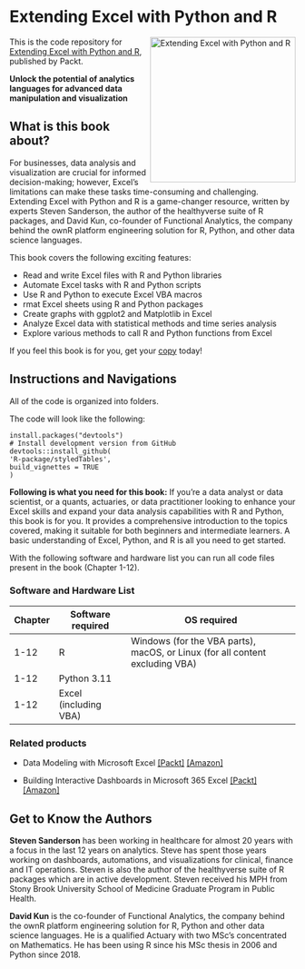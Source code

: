 # Extending Excel with Python and R

<a href="https://www.packtpub.com/product/extending-excel-with-python-and-r/9781804610695"><img src="https://m.media-amazon.com/images/I/61L8WSsuu3L._SL1360_.jpg" alt="Extending Excel with Python and R" height="256px" align="right"></a>

This is the code repository for [Extending Excel with Python and R](https://www.packtpub.com/product/extending-excel-with-python-and-r/9781804610695), published by Packt.

**Unlock the potential of analytics languages for advanced data manipulation and visualization**

## What is this book about?

For businesses, data analysis and visualization are crucial for informed decision-making; however, Excel’s limitations can make these tasks time-consuming and challenging. Extending Excel with Python and R is a game-changer resource, written by experts Steven Sanderson, the author of the healthyverse suite of R packages, and David Kun, co-founder of Functional Analytics, the company behind the ownR platform engineering solution for R, Python, and other data science languages.

This book covers the following exciting features: 
* Read and write Excel files with R and Python libraries
* Automate Excel tasks with R and Python scripts
* Use R and Python to execute Excel VBA macros
* rmat Excel sheets using R and Python packages
* Create graphs with ggplot2 and Matplotlib in Excel
* Analyze Excel data with statistical methods and time series analysis
* Explore various methods to call R and Python functions from Excel

If you feel this book is for you, get your [copy](https://www.amazon.com/Extending-Excel-Python-manipulation-visualization/dp/1804610690/ref=sr_1_1?sr=8-1) today!


## Instructions and Navigations
All of the code is organized into folders.

The code will look like the following:
```
install.packages("devtools")
# Install development version from GitHub
devtools::install_github(
'R-package/styledTables',
build_vignettes = TRUE
)
```

**Following is what you need for this book:**
If you’re a data analyst or data scientist, or a quants, actuaries, or data practitioner looking to enhance your Excel skills and expand your data analysis capabilities with R and Python, this book is for you. It provides a comprehensive introduction to the topics covered, making it suitable for both beginners and intermediate learners. A basic understanding of Excel, Python, and R is all you need to get started.

With the following software and hardware list you can run all code files present in the book (Chapter 1-12).

### Software and Hardware List

| Chapter  | Software required                                                                    | OS required                        |
| -------- | -------------------------------------------------------------------------------------| -----------------------------------|
|  	1-12	   |  R | Windows (for the VBA parts), macOS, or Linux (for all content excluding VBA) 		|
|  	1-12	   |  Python 3.11 | |
|  	1-12	   | Excel (including VBA) | |

### Related products <Other books you may enjoy>
* Data Modeling with Microsoft Excel [[Packt]](https://www.packtpub.com/product/data-modeling-with-microsoft-excel/9781803240282) [[Amazon]](https://www.amazon.com/Data-Modeling-Microsoft-Excel-comprehensive/dp/1803240288/ref=sr_1_1?sr=8-1)
  
* Building Interactive Dashboards in Microsoft 365 Excel  [[Packt]](https://www.packtpub.com/product/building-interactive-dashboards-in-microsoft-365-excel/9781803237299) [[Amazon]](https://www.amazon.com/Building-Interactive-Dashboards-Microsoft-Excel/dp/1803237295/ref=sr_1_1?sr=8-1)
  
## Get to Know the Authors
**Steven Sanderson** has been working in healthcare for almost 20 years with a focus in the last 12 years on analytics. Steve has spent those years working on dashboards, automations, and visualizations for clinical, finance and IT operations. Steven is also the author of the healthyverse suite of R packages which are in active development. Steven received his MPH from Stony Brook University School of Medicine Graduate Program in Public Health.

**David Kun** is the co-founder of Functional Analytics, the company behind the ownR platform engineering solution for R, Python and other data science languages. He is a qualified Actuary with two MSc’s concentrated on Mathematics. He has been using R since his MSc thesis in 2006 and Python since 2018.

